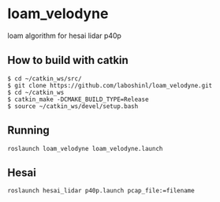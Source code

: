 # loam_velodyne
loam algorithm for hesai lidar p40p

## How to build with catkin

```
$ cd ~/catkin_ws/src/
$ git clone https://github.com/laboshinl/loam_velodyne.git
$ cd ~/catkin_ws
$ catkin_make -DCMAKE_BUILD_TYPE=Release 
$ source ~/catkin_ws/devel/setup.bash
```

## Running

```
roslaunch loam_velodyne loam_velodyne.launch
```

## Hesai
```
roslaunch hesai_lidar p40p.launch pcap_file:=filename
```

